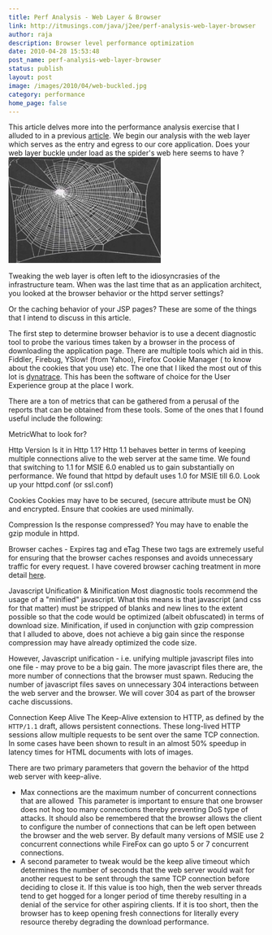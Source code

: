```yaml
---
title: Perf Analysis - Web Layer & Browser
link: http://itmusings.com/java/j2ee/perf-analysis-web-layer-browser
author: raja
description: Browser level performance optimization
date: 2010-04-28 15:53:48
post_name: perf-analysis-web-layer-browser
status: publish
layout: post
image: /images/2010/04/web-buckled.jpg
category: performance
home_page: false
---
```



This article delves more into the performance analysis exercise that I alluded to in a previous [article](<? echo get_permalink\(461\); ?>). We begin our analysis with the web layer which serves as the entry and egress to our core application. Does your web layer buckle under load as the spider's web here seems to have ?
![](/images/2010/04/web-intact-300x208.jpg)

Tweaking the web layer is often left to the idiosyncrasies of the infrastructure team. When was the last time that as an application architect, you looked at the browser behavior or the httpd server settings?

Or the caching behavior of your JSP pages? These are some of the things that I intend to discuss in this article.

The first step to determine browser behavior is to use a decent diagnostic tool to probe the various times taken by a browser in the process of downloading the application page. There are multiple tools which aid in this. Fiddler, Firebug, YSlow! (from Yahoo), Firefox Cookie Manager ( to know about the cookies that you use) etc. The one that I liked the most out of this lot is [dynatrace](http://www.dynatrace.com/twominutedemo/). This has been the software of choice for the User Experience group at the place I work.

There are a ton of metrics that can be gathered from a perusal of the reports that can be obtained from these tools. Some of the ones that I found useful include the following:

MetricWhat to look for?

Http Version
Is it in Http 1.1? Http 1.1 behaves better in terms of keeping multiple connections alive to the web server at the same time. We found that switching to 1.1 for MSIE 6.0 enabled us to gain substantially on performance. We found that httpd by default uses 1.0 for MSIE till 6.0. Look up your httpd.conf (or ssl.conf)

Cookies
Cookies may have to be secured, (secure attribute must be ON) and encrypted. Ensure that cookies are used minimally.

Compression
Is the response compressed? You may have to enable the gzip module in httpd.

Browser caches - Expires tag and eTag
These two tags are extremely useful for ensuring that the browser caches responses and avoids unnecessary traffic for every request. I have covered browser caching treatment in more detail [here](<? echo get_permalink\(519\); ?>).

Javascript Unification & Minification
Most diagnostic tools recommend the usage of a "minified" javascript. What this means is that javascript (and css for that matter) must be stripped of blanks and new lines to the extent possible so that the code would be optimized (albeit obfuscated) in terms of download size. Minification, if used in conjunction with gzip compression that I alluded to above, does not achieve a big gain since the response compression may have already optimized the code size.

However, Javascript unification - i.e. unifying multiple javascript files into one file - may prove to be a big gain. The more javascript files there are, the more number of connections that the browser must spawn. Reducing the number of javascript files saves on unnecessary 304 interactions between the web server and the browser. We will cover 304 as part of the browser cache discussions.

Connection Keep Alive
The Keep-Alive extension to HTTP, as defined by the `HTTP/1.1` draft, allows persistent connections. These long-lived HTTP sessions allow multiple requests to be sent over the same TCP connection. In some cases have been shown to result in an almost 50% speedup in latency times for HTML documents with lots of images.

There are two primary parameters that govern the behavior of the httpd web server with keep-alive.

* Max connections are the maximum number of concurrent connections that are allowed  This parameter is important to ensure that one browser does not hog too many connections thereby preventing DoS type of attacks. It should also be remembered that the browser allows the client to configure the number of connections that can be left open between the browser and the web server. By default many versions of MSIE use 2 concurrent connections while FireFox can go upto 5 or 7 concurrent connections.
* A second parameter to tweak would be the keep alive timeout which determines the number of seconds that the web server would wait for another request to be sent through the same TCP connection before deciding to close it. If this value is too high, then the web server threads tend to get hogged for a longer period of time thereby resulting in a denial of the service for other aspiring clients. If it is too short, then the browser has to keep opening fresh connections for literally every resource thereby degrading the download performance.
